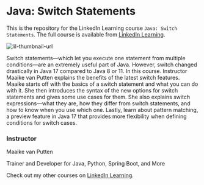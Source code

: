 # Java: Switch Statements
This is the repository for the LinkedIn Learning course `Java: Switch Statements`. The full course is available from [LinkedIn Learning][lil-course-url].

![lil-thumbnail-url]

Switch statements—which let you execute one statement from multiple conditions—are an extremely useful part of Java. However, switch changed drastically in Java 17 compared to Java 8 or 11. In this course. Instructor Maaike van Putten explains the benefits of the latest switch features. Maaike starts off with the basics of a switch statement and what you can do with it. She then introduces the syntax of the new options for switch statements and gives some use cases for them. She also explains switch expressions—what they are, how they differ from switch statements, and how to know when you use which one. Lastly, learn about pattern matching, a preview feature in Java 17 that provides more flexibility when defining conditions for switch cases.

### Instructor
Maaike van Putten

Trainer and Developer for Java, Python, Spring Boot, and More


Check out my other courses on [LinkedIn Learning][URL-instructor-home].


[0]: # (Replace these placeholder URLs with actual course URLs)

[lil-course-url]: https://www.linkedin.com/learning/java-switch-statements
[lil-thumbnail-url]: https://media.licdn.com/dms/image/D560DAQEmtqSiyXh5JQ/learning-public-crop_675_1200/0/1706921395554?e=2147483647&v=beta&t=VtqffPoMcO5gAPSGyNnuM4ucFP8wHOIo5R5kDzCnZho
[URL-instructor-home]: https://www.linkedin.com/learning/instructors/maaike-van-putten
